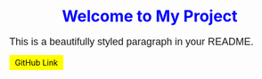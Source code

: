 <!-- README.md -->

<h1 style="color: blue; text-align: center;">Welcome to My Project</h1>

<p style="font-family: Arial, sans-serif; font-size: 18px;">
  This is a beautifully styled paragraph in your README.
</p>

<p>
  <a href="https://github.com" style="background-color: yellow; color: black; padding: 5px 10px; text-decoration: none;">GitHub Link</a>
</p>

